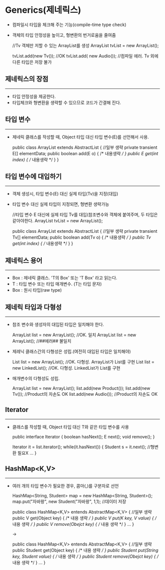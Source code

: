 Generics(제네릭스)
==================

* 컴파일시 타입을 체크해 주는 기능(compile-time type check)
* 객체의 타입 안정성을 높이고, 형변환의 번거로움을 줄여줌


    //Tv 객체만 저할 수 있는 ArrayList를 생성
    ArrayList<Tv> tvList = new ArrayList<Tv>();

    tvList.add(new Tv()); //OK
    tvList.add( new Audio()); //컴파일 에러. Tv 외에 다른 타입은 저장 불가


제네릭스의 장점
----------
*****

* 타입 안정성을 제공한다.
* 타입체크와 형변환을 생략할 수 있으므로 코드가 간결해 진다.


타입 변수
----------
*****

* 제네릭 클래스를 작성할 때, Object 타입 대신 타입 변수(E)를 선언해서 사용.


    public class ArrayList<E> extends AbstractList<E> { //일부 생략
        private transient E[] elementData;
        public boolean add(E o) { /* 내용생략 */ }
        public E get(int index) { /* 내용생략 */ }
    }


타입 변수에 대입하기
-------------
*****

* 객체 생성시, 타입 변수(E) 대신 실제 타입(Tv)을 지정(대입)
* 타입 변수 대신 실제 타입이 지정되면, 형변환 생략가능


    //타입 변수 E 대신에 실제 타입 Tv를 대입(참조변수와 객체에 붙여주며, 두 타입은 같아야한다.
    ArrayList<Tv> tvList = new ArrayList<Tv>();

    public class ArrayList<Tv> extends AbstractList<Tv> { //일부 생략
        private transient Tv[] elementData;
        public boolean add(Tv o) { /* 내용생략 */ }
        public Tv get(int index) { /* 내용생략 */ }
    }


제네릭스 용어
----------
*****

* Box<T> : 제네릭 클래스. 'T의 Box' 또는 'T Box' 라고 읽는다.
* T : 타입 변수 또는 타입 매개변수. (T는 타입 문자)
* Box : 원시 타입(raw type)


제네릭 타입과 다형성
-----------
*****

* 참조 변수와 생성자의 대입된 타입은 일치해야 한다.


    ArrayList<Tv>      list = new ArrayList<Tv>();  //OK. 일치
    ArrayList<Product> list = new ArrayList<Tv>();  //##에러## 불일치


* 제레닉 클래스간의 다형성은 성립.(여전히 대입된 타입은 일치해야)


    List<Tv> list = new ArrayList<Tv>(); //OK. 다형성. ArrayList가 List를 구현
    List<Tv> list = new LinkedList<Tv>(); //OK. 다형성. LinkedList가 List를 구현


* 매개변수의 다형성도 성립.


    ArrayList<Product> list = new ArrayList<Product>();
    list.add(new Product());
    list.add(new Tv());     //Product의 자손도 OK
    list.add(new Audio());  //Product의 자손도 OK


Iterator<E>
--------------
*****

* 클래스를 작성할 때, Object 타입 대신 T와 같은 타입 변수를 사용


    public interface Iterator<E> {
        boolean hasNext();
        E next();
        void remove();
    }


    Iterator<Student> it = list.iterator();
    while(it.hasNext()) {
        Student s = it.next(); //형변환 필요X
        ...
    }


HashMap<K,V>
--------
*****

* 여러 개의 타입 변수가 필요한 경우, 콤마(,)를 구분자로 선언


    HashMap<String, Student> map = new HashMap<String, Student>();
    map.put("자바왕", new Student("자바왕", 1,1); //데이터 저장


    public class HashMap<K,V> entends AbstractMap<K,V> { //일부 생략
        public V get(Object key) { /* 내용 생략 */ }
        public V put(K key, V value) { /* 내용 생략 */ }
        public V remove(Obejct key) { /* 내용 생략 */ }
            ...
    }

    ->

    public class HashMap<K,V> entends AbstractMap<K,V> { //일부 생략
        public Student get(Object key) { /* 내용 생략 */ }
        public Student put(String key, Student value) { /* 내용 생략 */ }
        public Student remove(Obejct key) { /* 내용 생략 */ }
            ...
    }














